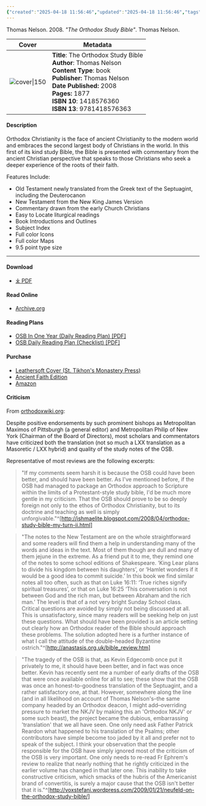 ```yaml
---
{"created":"2025-04-18 11:56:46","updated":"2025-04-18 11:56:46","tags":["resource/book"],"dg-publish":true,"permalink":"/01-library/the-orthodox-study-bible-thomas-nelson/","dgPassFrontmatter":true,"noteIcon":""}
---
```


Thomas Nelson. 2008. *"The Orthodox Study Bible"*. Thomas Nelson.

| Cover                                                                                                                       | Metadata                                                                  
| --------------------------------------------------------------------------------------------------------------------------- |  --- |
| ![cover\|150](http://books.google.com/books/content?id=KAh2OOGPsMMC&printsec=frontcover&img=1&zoom=1&edge=curl&source=gbs_api) | **Title**: The Orthodox Study Bible<br>**Author**: Thomas Nelson<br>**Content Type**: book<br>**Publisher:** Thomas Nelson<br>**Date Published:** 2008<br>**Pages:** 1877<br>**ISBN 10**: 1418576360<br>**ISBN 13**: 9781418576363

#### Description
Orthodox Christianity is the face of ancient Christianity to the modern world and embraces the second largest body of Christians in the world. In this first of its kind study Bible, the Bible is presented with commentary from the ancient Christian perspective that speaks to those Christians who seek a deeper experience of the roots of their faith.

Features Include:

- Old Testament newly translated from the Greek text of the Septuagint, including the Deuterocanon
- New Testament from the New King James Version
- Commentary drawn from the early Church Christians
- Easy to Locate liturgical readings
- Book Introductions and Outlines
- Subject Index
- Full color Icons
- Full color Maps
- 9.5 point type size

---

#### Download
- [⤓ PDF](https://mega.nz/file/ActT3JKD#SMlfSpmpMCb97zrf6Scwi-XsomE6VUTGhr4sNhrLtY8)

#### Read Online
- [Archive.org](https://archive.org/details/the-orthodox-study-bible-2021-high-quality-scan)

#### Reading Plans
- [OSB In One Year (Daily Reading Plan) [PDF]](https://mega.nz/file/xV8UQICA#JSbwZNc5UVu6o2zvmV7GfMEKAk1-b1EnJootRr0GNbo)
- [OSB Daily Reading Plan (Checklist) [PDF]](https://mega.nz/file/oR8iDBLY#minbrcJh0VXM5jYNDUOzy6g_8cbgXZ23vQpCMh2tDU8)

#### Purchase
- [Leathersoft Cover (St. Tikhon's Monastery Press)](https://stmpress.com/products/the-orthodox-study-bible-soft-leather)
- [Ancient Faith Edition](https://store.ancientfaith.com/orthodox-study-bible-ancient-faith-edition)
- [Amazon](https://amzn.to/3EATHAc)

#### Criticism
From [orthodoxwiki.org](https://orthodoxwiki.org/index.php?title=Orthodox_Study_Bible):

Despite positive endorsements by such prominent bishops as Metropolitan Maximos of Pittsburgh (a general editor) and Metropolitan Philip of New York (Chairman of the Board of Directors), most scholars and commentators have criticized both the translation (not so much a LXX translation as a Masoretic / LXX hybrid) and quality of the study notes of the OSB. 

Representative of most reviews are the following excerpts:

>"If my comments seem harsh it is because the OSB could have been better, and should have been better. As I've mentioned before, if the OSB had managed to package an Orthodox approach to Scripture within the limits of a Protestant-style study bible, I'd be much more gentle in my criticism. That the OSB should prove to be so deeply foreign not only to the ethos of Orthodox Christianity, but to its doctrine and teaching as well is simply unforgivable."^[http://ishmaelite.blogspot.com/2008/04/orthodox-study-bible-my-turn-ii.html]


>"The notes to the New Testament are on the whole straightforward and some readers will find them a help in understanding many of the words and ideas in the text. Most of them though are dull and many of them jejune in the extreme. As a friend put it to me, they remind one of the notes to some school editions of Shakespeare. ‘King Lear plans to divide his kingdom between his daughters’, or ‘Hamlet wonders if it would be a good idea to commit suicide.’ In this book we find similar notes all too often, such as that on Luke 16:11: ‘True riches signify spiritual treasures’, or that on Luke 16:25 ‘This conversation is not between God and the rich man, but between Abraham and the rich man.’ The level is that of a not very bright Sunday School class. Critical questions are avoided by simply not being discussed at all. This is unsatisfactory, since many readers will be seeking help on just these questions. What should have been provided is an article setting out clearly how an Orthodox reader of the Bible should approach these problems. The solution adopted here is a further instance of what I call the attitude of the double-headed Byzantine ostrich."^[http://anastasis.org.uk/bible_review.htm]


>"The tragedy of the OSB is that, as Kevin Edgecomb once put it privately to me, it should have been better, and in fact was once better. Kevin has recently sent me a number of early drafts of the OSB that were once available online for all to see; these show that the OSB was once an honest-to-goodness translation of the Septuagint, and a rather satisfactory one, at that. However, somewhere along the line (and in all likelihood on account of Thomas Nelson's–the same company headed by an Orthodox deacon, I might add–overriding pressure to market the NKJV by making this an 'Orthodox NKJV' or some such beast), the project became the dubious, embarrassing 'translation' that we all have seen. One only need ask Father Patrick Reardon what happened to his translation of the Psalms; other contributors have simple become too jaded by it all and prefer not to speak of the subject. I think your observation that the people responsible for the OSB have simply ignored most of the criticism of the OSB is very important. One only needs to re-read Fr Ephrem's review to realize that nearly nothing that he rightly criticized in the earlier volume has changed in that later one. This inability to take constructive criticism, which smacks of the hubris of the Americanist brand of convertitis, is surely a major cause that the OSB isn't better that it is."^[http://voxstefani.wordpress.com/2009/01/21/neufeld-on-the-orthodox-study-bible/]
